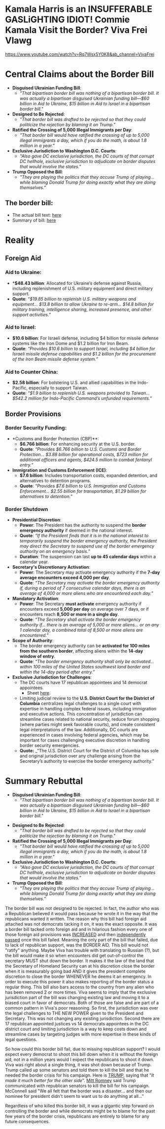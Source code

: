 # Kamala Harris is an INSUFFERABLE GASLiGHTING IDIOT! Commie Kamala Visit the Border? Viva Frei Vlawg
https://www.youtube.com/watch?v=Rq7Wsx5Y0K8&ab_channel=VivaFrei

# Central Claims about the Border Bill
- **Disguised Ukrainian Funding Bill**:
    - _"That bipartisan border bill was nothing of a bipartisan border bill. It was actually a bipartisan disguised Ukrainian funding bill—$60 billion in Aid to Ukraine, $15 billion in Aid to Israel in a bipartisan border bill."_
- **Designed to Be Rejected**:
    - _"That border bill was drafted to be rejected so that they could politicize the rejection by blaming it on Trump."_
- **Ratified the Crossing of 5,000 Illegal Immigrants per Day**:
    - _"That border bill would have ratified the crossing of up to 5,000 illegal immigrants a day, which if you do the math, is about 1.8 million in a year."_
- **Exclusive Jurisdiction to Washington D.C. Courts**:
    - _"Also gave DC exclusive jurisdiction, the DC courts of that corrupt DC hellhole, exclusive jurisdiction to adjudicate on border disputes that would involve the states."_
- **Trump Opposed the Bill**:
    - _"They are playing the politics that they accuse Trump of playing... while blaming Donald Trump for doing exactly what they are doing themselves."_
## The border bill:
* The actual bill text: [here](https://www.appropriations.senate.gov/imo/media/doc/emergency_national_security_supplemental_bill_text.pdf) 
* Summary of bill: [here](https://www.lankford.senate.gov/wp-content/uploads/2024/02/FINAL-GENERAL-ONE-PAGER.pdf)
# Reality
## Foreign Aid
### Aid to Ukraine:
* ***$48.43 billion**: Allocated for Ukraine’s defense against Russia, including replenishment of U.S. military equipment and direct military support.
* **Quote**: _“$19.85 billion to replenish U.S. military weapons and equipment... $13.8 billion to allow Ukraine to re-arm... $14.8 billion for military training, intelligence sharing, increased presence, and other support activities.”_
### Aid to Israel:
* **$10.6 billion**: For Israeli defense, including $4 billion for missile defense systems like the Iron Dome and $1.2 billion for Iron Beam.
* **Quote**: _“Provides $10.6 billion to support Israel, including $4 billion for Israeli missile defense capabilities and $1.2 billion for the procurement of the Iron Beam missile defense system.”_
### Aid to Counter China:
* **$2.58 billion**: For bolstering U.S. and allied capabilities in the Indo-Pacific, especially to support Taiwan.
* **Quote**: _“$1.9 billion to replenish U.S. weapons provided to Taiwan... $542.2 million for Indo-Pacific Command’s unfunded requirements.”_
## Border Provisions
### Border Security Funding:

* *Customs and Border Protection (CBP)**:
    - **$6.766 billion**: For enhancing security at the U.S. border.
    - **Quote**: _“Provides $6.766 billion to U.S. Customs and Border Protection... $3.88 billion for operational costs, $723 million for additional officers and agents, $424.5 million to combat fentanyl entry.”_
*  **Immigration and Customs Enforcement (ICE)**:
    - **$7.6 billion**: Includes transportation costs, expanded detention, and alternatives to detention programs.
    - **Quote**: _“Provides $7.6 billion to U.S. Immigration and Customs Enforcement... $2.55 billion for transportation, $1.29 billion for alternatives to detention.”_
### Border Shutdown
- **Presidential Discretion**:
    - **Power**: The President has the authority to suspend the **border emergency authority** if deemed in the national interest.
    - **Quote**: _“If the President finds that it is in the national interest to temporarily suspend the border emergency authority, the President may direct the Secretary to suspend use of the border emergency authority on an emergency basis.”_
    - **Duration**: The suspension can last **up to 45 calendar days** within a calendar year.
- **Secretary's Discretionary Activation**:
    - **Power**: The Secretary may activate emergency authority if the **7-day average encounters exceed 4,000 per day**.
    - **Quote**: _“The Secretary may activate the border emergency authority if, during a period of 7 consecutive calendar days, there is an average of 4,000 or more aliens who are encountered each day.”_
- **Mandatory Activation**:
    - **Power**: The Secretary **must activate** emergency authority if encounters exceed **5,000 per day** on average over 7 days, or if encounters reach **8,500 or more in a single day**.
    - **Quote**: _“The Secretary shall activate the border emergency authority if... there is an average of 5,000 or more aliens... or on any 1 calendar day, a combined total of 8,500 or more aliens are encountered.”_
- **Scope of Authority**:
    - The border emergency authority can be **activated for 100 miles from the southern border**, affecting aliens within the **14-day window of entry**.
    - **Quote**: _“The border emergency authority shall only be activated... within 100 miles of the United States southwest land border and within the 14-day period after entry.”_
- **Exclusive Jurisdiction for Challenges**:
	- The DC courts have 17 republican appointees and 14 democrat appointees. 
		- Sheet [here](https://docs.google.com/spreadsheets/d/1lZXcrIQ0VxOK_XLWAhZiSo0Pou-_hypTGzUFuEQtly0/edit?usp=sharing).
	- Limiting judicial review to the **U.S. District Court for the District of Columbia** centralizes legal challenges to a single court with expertise in handling complex federal issues, including immigration and executive actions. This concentration of jurisdiction can streamline cases related to national security, reduce forum shopping (where parties might seek favorable courts), and create consistent legal interpretations of the law. Additionally, DC courts are experienced in cases involving federal agencies, which may be important for cases challenging executive discretion in handling border security emergencies.
	- **Quote:** _“The U.S. District Court for the District of Columbia has sole and original jurisdiction over any challenge arising from the Secretary’s authority to exercise the border emergency authority.”



# Summary Rebuttal
* **Disguised Ukrainian Funding Bill**:
    - _"That bipartisan border bill was nothing of a bipartisan border bill. It was actually a bipartisan disguised Ukrainian funding bill—$60 billion in Aid to Ukraine, $15 billion in Aid to Israel in a bipartisan border bill."_
- **Designed to Be Rejected**:
    - _"That border bill was drafted to be rejected so that they could politicize the rejection by blaming it on Trump."_
- **Ratified the Crossing of 5,000 Illegal Immigrants per Day**:
    - _"That border bill would have ratified the crossing of up to 5,000 illegal immigrants a day, which if you do the math, is about 1.8 million in a year."_
- **Exclusive Jurisdiction to Washington D.C. Courts**:
    - _"Also gave DC exclusive jurisdiction, the DC courts of that corrupt DC hellhole, exclusive jurisdiction to adjudicate on border disputes that would involve the states."_
- **Trump Opposed the Bill**:
    - _"They are playing the politics that they accuse Trump of playing... while blaming Donald Trump for doing exactly what they are doing themselves."_

The border bill was not designed to be rejected. In fact, the author who was a Republican believed it would pass because he wrote it in the way that the republicans wanted it written. The reason why this bill had foreign aid attached was not democrats tacking it on, it was the exact opposite. It was a border bill tacked onto foreign aid and in hilarious fashion every one of those foreign aid provisions was [INCREASED](https://apnews.com/article/ukraine-aid-israel-gaza-taiwan-c0645ad3f47f9d919c8988a98593e887) and then [independently passed](https://apnews.com/article/ukraine-aid-israel-gaza-taiwan-c0645ad3f47f9d919c8988a98593e887) once this bill failed. Meaning the only part of the bill that failed, due to lack of republican support, was the BORDER AID. This bill would not "ratify" anything. Maybe Viva has trouble with translating to Russian (?), but the bill would make it so when encounters did get out-of-control the secretary MUST shut down the border. It makes it the law of the land that the Secretary of Homeland Security can at his discretion close the border when it is measurably going bad AND it gives the president complete discretion to close the border WHENEVER he deems it an emergency. In order to execute this power it also makes reporting of the border status a regular thing. This bill also bars access to the country from any alien who has been removed 2 or more times. Viva seems to imply that the exclusive jurisdiction part of the bill was changing existing law and moving it to a biased court in favor of democrats. Both of those are false and are part of a common pattern in Viva's poor reasoning. So first, the jurisdiction  was over the legal challenges to THE NEW POWER given to the President and Secretary. This was not changing any existing jurisdiction. Second there are 17 republican appointed justices vs 14 democrats appointees in the DC district court and limiting jurisdiction is a way to keep costs down and streamline cases by targeting judges with more expertise in these kinds of legal questions. 
  
  So how could this border bill fail, due to missing republican support? I would expect every democrat to shoot this bill down when it is without the foreign aid, not in a million years would I expect the republicans to shoot it down. Viva was right about a single thing, it was shot down because of Trump. Trump called up some senators and told them to kill the bill and that he needed the border crisis for his campaign. Here is [TRUMP](https://www.youtube.com/watch?v=0gsR001be-U&ab_channel=MSNBC), saying that "*It made it much better for the other side*". [Mitt Romney](https://www.cnn.com/videos/politics/2024/01/25/mitt-romney-trump-border-bill-negotiation-vpx.cnn) said Trump communicated with republican senators to kill the bill for his campaign. McConnell said "We all felt that the border was a disaster... and then our nominee for president didn't seem to want us to do anything at all..."
 
  Regardless of who killed this border bill, it was a gigantic step forward on controlling the border and while democrats might be to blame for the past few years of the border crisis, republicans are entirely to blame for any future consequences.

